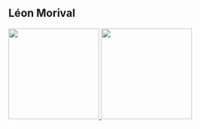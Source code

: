 <h2> Léon Morival </h2>

<a href="https://github.com/leon-morival">
  <img height="180em" src="https://github-readme-stats.vercel.app/api?username=leon-morival&theme=radical&show_icons=true" />
  <img height="180em" src="https://github-readme-stats.vercel.app/api/top-langs/?username=leon-morival&theme=radical&layout=compact" />
</a>

<br/>
